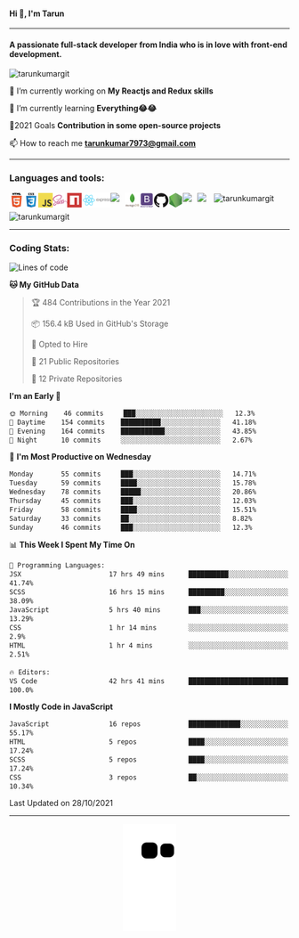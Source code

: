 <h4>Hi 👋, I'm Tarun</h4>
<hr />
<h4 align="left">A passionate full-stack developer from India who is in love with front-end development.</h4>

<p><img src="https://komarev.com/ghpvc/?username=tarunkumargit&label=Profile%20views&color=0e75b6&style=flat" alt="tarunkumargit" /> </p>


🔭 I’m currently working on **My Reactjs and Redux skills** 

🌱 I’m currently learning **Everything😂😂**

🤝2021 Goals **Contribution in some open-source projects**

📫 How to reach me **tarunkumar7973@gmail.com**
<hr />

### Languages and tools:

 <img align="left" width="26px" src="https://raw.githubusercontent.com/github/explore/80688e429a7d4ef2fca1e82350fe8e3517d3494d/topics/html/html.png" />
 <img align="left" width="26px" src="https://raw.githubusercontent.com/github/explore/80688e429a7d4ef2fca1e82350fe8e3517d3494d/topics/css/css.png" />
 <img align="left" width="26px" src="https://raw.githubusercontent.com/github/explore/80688e429a7d4ef2fca1e82350fe8e3517d3494d/topics/javascript/javascript.png" />
 <img align="left" width="26px" src="https://raw.githubusercontent.com/github/explore/80688e429a7d4ef2fca1e82350fe8e3517d3494d/topics/sass/sass.png" />
 <img align="left" width="26px" src="https://raw.githubusercontent.com/github/explore/80688e429a7d4ef2fca1e82350fe8e3517d3494d/topics/npm/npm.png" />
 <img align="left" width="26px" src="https://raw.githubusercontent.com/github/explore/80688e429a7d4ef2fca1e82350fe8e3517d3494d/topics/react/react.png" />
 <img align="left" width="26px" src="https://raw.githubusercontent.com/devicons/devicon/master/icons/express/express-original-wordmark.svg"/>
 <img align="left" width="26px" src="https://www.vectorlogo.zone/logos/figma/figma-icon.svg"/>
 <img align="left" width="26px" src="https://raw.githubusercontent.com/devicons/devicon/master/icons/mongodb/mongodb-original-wordmark.svg"/>
 <img align="left" width="26px" src="https://raw.githubusercontent.com/devicons/devicon/master/icons/bootstrap/bootstrap-plain-wordmark.svg" />
 <img align="left" width="26px" src="https://raw.githubusercontent.com/github/explore/78df643247d429f6cc873026c0622819ad797942/topics/github/github.png" />
 <img align="left" width="26px" src="https://raw.githubusercontent.com/github/explore/80688e429a7d4ef2fca1e82350fe8e3517d3494d/topics/nodejs/nodejs.png" />
 <img align="left" width="26px" src="https://download.blender.org/branding/community/blender_community_badge_white.svg" />
 <img align="left" width="26px" src="https://www.vectorlogo.zone/logos/tailwindcss/tailwindcss-icon.svg"/>

<p>&nbsp;<img align="center" src="https://github-readme-stats.vercel.app/api?username=tarunkumargit&show_icons=true&theme=react" alt="tarunkumargit" /></p>

<p><img align="center" src="https://github-readme-streak-stats.herokuapp.com/?user=tarunkumargit&show_icons=true&theme=react" alt="tarunkumargit" /></p> 

<hr>

### Coding Stats:

<!--START_SECTION:waka-->
![Lines of code](https://img.shields.io/badge/From%20Hello%20World%20I%27ve%20Written-754316%20lines%20of%20code-blue)

**🐱 My GitHub Data** 

> 🏆 484 Contributions in the Year 2021
 > 
> 📦 156.4 kB Used in GitHub's Storage 
 > 
> 💼 Opted to Hire
 > 
> 📜 21 Public Repositories 
 > 
> 🔑 12 Private Repositories  
 > 
**I'm an Early 🐤** 

```text
🌞 Morning    46 commits     ███░░░░░░░░░░░░░░░░░░░░░░   12.3% 
🌆 Daytime    154 commits    ██████████░░░░░░░░░░░░░░░   41.18% 
🌃 Evening    164 commits    ███████████░░░░░░░░░░░░░░   43.85% 
🌙 Night      10 commits     ░░░░░░░░░░░░░░░░░░░░░░░░░   2.67%

```
📅 **I'm Most Productive on Wednesday** 

```text
Monday       55 commits     ███░░░░░░░░░░░░░░░░░░░░░░   14.71% 
Tuesday      59 commits     ████░░░░░░░░░░░░░░░░░░░░░   15.78% 
Wednesday    78 commits     █████░░░░░░░░░░░░░░░░░░░░   20.86% 
Thursday     45 commits     ███░░░░░░░░░░░░░░░░░░░░░░   12.03% 
Friday       58 commits     ████░░░░░░░░░░░░░░░░░░░░░   15.51% 
Saturday     33 commits     ██░░░░░░░░░░░░░░░░░░░░░░░   8.82% 
Sunday       46 commits     ███░░░░░░░░░░░░░░░░░░░░░░   12.3%

```


📊 **This Week I Spent My Time On** 

```text
💬 Programming Languages: 
JSX                      17 hrs 49 mins      ██████████░░░░░░░░░░░░░░░   41.74% 
SCSS                     16 hrs 15 mins      █████████░░░░░░░░░░░░░░░░   38.09% 
JavaScript               5 hrs 40 mins       ███░░░░░░░░░░░░░░░░░░░░░░   13.29% 
CSS                      1 hr 14 mins        ░░░░░░░░░░░░░░░░░░░░░░░░░   2.9% 
HTML                     1 hr 4 mins         ░░░░░░░░░░░░░░░░░░░░░░░░░   2.51%

🔥 Editors: 
VS Code                  42 hrs 41 mins      █████████████████████████   100.0%

```

**I Mostly Code in JavaScript** 

```text
JavaScript               16 repos            █████████████░░░░░░░░░░░░   55.17% 
HTML                     5 repos             ████░░░░░░░░░░░░░░░░░░░░░   17.24% 
SCSS                     5 repos             ████░░░░░░░░░░░░░░░░░░░░░   17.24% 
CSS                      3 repos             ██░░░░░░░░░░░░░░░░░░░░░░░   10.34%

```



 Last Updated on 28/10/2021
<!--END_SECTION:waka-->

<hr>
<p align="center">
  <img src="https://github.com/tarunkumargit/tarunkumargit/raw/output/github-contribution-grid-snake.svg" alt="snake"></center>
</p>
